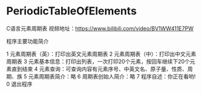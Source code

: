 # PeriodicTableOfElements
C语言元素周期表
视频地址：https://www.bilibili.com/video/BV1WW411E7PW

程序主要功能简介

1 元素周期表（英）：打印出英文元素周期表
2 元素周期表（中）：打印出中文元素周期表
3 元素基本信息：打印出列表，一次打印20个元素，按回车继续下20个元素直到结束
4 元素查询：可查询内容有元素序号、中英文名、原子量、性质、周期、族
5 元素周期表简介：略
6 周期表创始人简介：略
7 程序自述：你正在看哟!
0 退出程序
